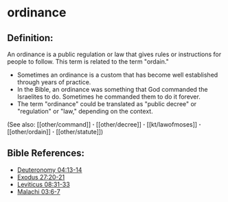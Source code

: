 # ordinance #

## Definition: ##

An ordinance is a public regulation or law that gives rules or instructions for people to follow. This term is related to the term "ordain."

* Sometimes an ordinance is a custom that has become well established through years of practice.
* In the Bible, an ordinance was something that God commanded the Israelites to do. Sometimes he commanded them to do it forever.
* The term "ordinance" could be translated as "public decree" or "regulation" or "law," depending on the context.

(See also: [[other/command]] **·** [[other/decree]] **·** [[kt/lawofmoses]] **·** [[other/ordain]] **·** [[other/statute]])

## Bible References: ##

* [Deuteronomy 04:13-14](en/tn/deu/help/04/13)
* [Exodus 27:20-21](en/tn/exo/help/27/20)
* [Leviticus 08:31-33](en/tn/lev/help/08/31)
* [Malachi 03:6-7](en/tn/mal/help/03/06)